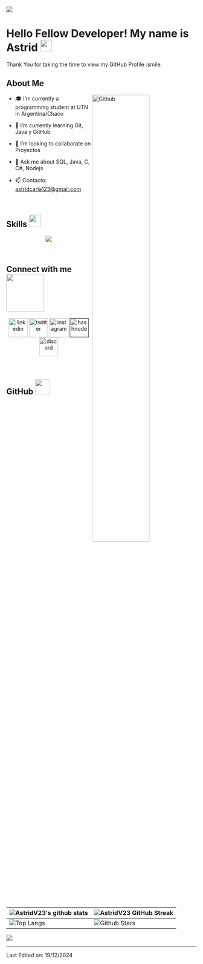 <!--horizontal divider(gradiant)-->
<img src="https://user-images.githubusercontent.com/73097560/115834477-dbab4500-a447-11eb-908a-139a6edaec5c.gif">

<h1> Hello Fellow Developer! My name is Astrid <img src = "https://raw.githubusercontent.com/MartinHeinz/MartinHeinz/master/wave.gif" width = 30px> </h1>
<p align='center'>
</p>

<div size='20px'> Thank You for taking the time to view my GitHub Profile :smile: 
</div>

<h2> About Me </h2>

<img width="55%" align="right" alt="Github" src="https://raw.githubusercontent.com/onimur/.github/master/.resources/git-header.svg" />

- 🎓 I’m currently a programming student at UTN in Argentina/Chaco
  
- 🌱 I’m currently learning Git, Java y GitHub
  
- 👯 I’m looking to collaborate on Proyectos
  
- 💬 Ask me about SQL, Java, C, C#, Nodejs

- 📫 Contacto: astridcarla123@gmail.com

<br>

<h2> Skills <img src = "https://media2.giphy.com/media/QssGEmpkyEOhBCb7e1/giphy.gif?cid=ecf05e47a0n3gi1bfqntqmob8g9aid1oyj2wr3ds3mg700bl&rid=giphy.gif" width = 32px> </h2>

<!--tech stack icons-->
<p align="center">
  <a href="https://skillicons.dev">
    <img src="https://skillicons.dev/icons?i=git,github,aws,c,cpp,cs,java,py,laravel,php,html,js,ts,css,materialui,django,tailwind,vite,react,nodejs,nextjs,express,docker,postgres,prisma,figma,linux,dotnet,mongodb,mysql,sqlite,vscode,idea,visualstudio&perline=14" />
  </a>
</p>

<br>

<!-- Connect with me -->
<h2> Connect with me <img src='https://raw.githubusercontent.com/ShahriarShafin/ShahriarShafin/main/Assets/handshake.gif' width="100px"> </h2>

<!--icons and links-->
<p align="center">
  <!--linkedin-->
  <a href="https://www.linkedin.com/in/astrid-vi%C3%B1uela-3b191a285/" target="blank"><img align="center" src="https://skillicons.dev/icons?i=linkedin" alt="linkedin" height="50" width="50" /></a>
  <!--twitter-->
  <a href="https://twitter.com/" target="blank"><img align="center" src="https://skillicons.dev/icons?i=twitter" alt="twitter" height="50" width="50" /></a> 
  <!--instagram-->
  <a href="https://www.instagram.com/ast_vinu/" target="blank"><img align="center" src="https://skillicons.dev/icons?i=instagram" alt="instagram" height="50" width="50" /></a>
  <!--gmail-->
  <a href="" target="blank"><img align="center" src="https://skillicons.dev/icons?i=gmail" alt="hashnode" height="50" width="50" /></a>
  <!--discord-->
  <a href="https://discordapp.com/users/848673624189829120" target="blank"><img align="center" src="https://skillicons.dev/icons?i=discord" alt="discord" height="50" width="50" /></a>  
</p>
  
<br>

<h2>GitHub <img src = "https://github.com/7oSkaaa/7oSkaaa/blob/main/Images/Statistics.gif?raw=true" width = 40px> </h2>

| ![AstridV23's github stats](https://github-readme-stats.vercel.app/api?username=AstridV23&show_icons=true&theme=tokyonight) | ![AstridV23 GitHub Streak](https://github-readme-streak-stats.herokuapp.com/?user=AstridV23&theme=tokyonight) |
| --- | --- |
| ![Top Langs](https://github-readme-stats.vercel.app/api/top-langs/?username=AstridV23&theme=tokyonight) | ![Github Stars](https://github-readme-stats.vercel.app/api?username=AstridV23&show_icons=true&locale=en&count_private=true&hide_rank=true&custom_title=My%20GitHub%20Stats&disable_animations=true&theme=tokyonight) |


<img src="https://user-images.githubusercontent.com/73097560/115834477-dbab4500-a447-11eb-908a-139a6edaec5c.gif">

<br>


-----

Last Edited on: 19/12/2024
